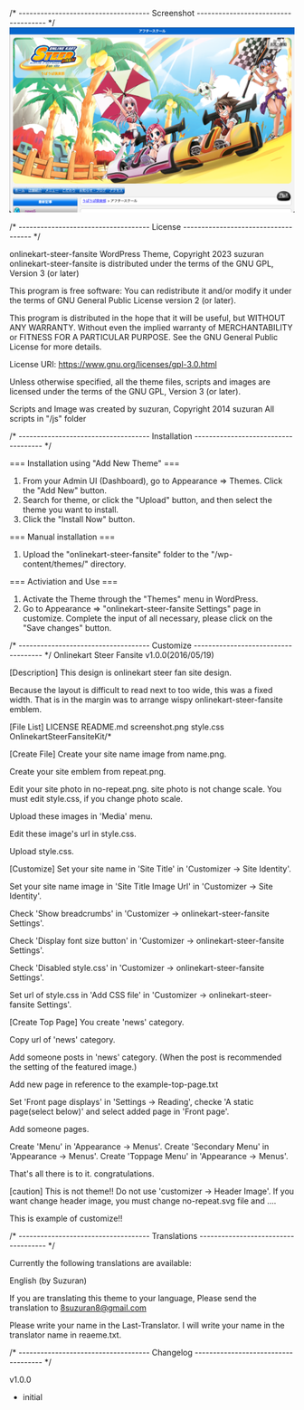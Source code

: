/* ------------------------------------
Screenshot
------------------------------------ */
<img alt="画面のスクリーンショット" src="https://github.com/8suzuran8/wordpress-theme-onlinekart-steer-fansite/blob/c03d87e3b2f3ac65a08d1710d2e421735b09d513/screenshot.png">

/* ------------------------------------
License
------------------------------------ */

onlinekart-steer-fansite WordPress Theme, Copyright 2023 suzuran
onlinekart-steer-fansite is distributed under the terms of the GNU GPL, Version 3 (or later)

This program is free software:
You can redistribute it and/or modify it under the terms of GNU General Public License version 2 (or later).

This program is distributed in the hope that it will be useful, but WITHOUT ANY WARRANTY.
Without even the implied warranty of MERCHANTABILITY or FITNESS FOR A PARTICULAR PURPOSE.
See the GNU General Public License for more details.

License URI: https://www.gnu.org/licenses/gpl-3.0.html

Unless otherwise specified, all the theme files, scripts and images are licensed under the terms of the GNU GPL, Version 3 (or later).

Scripts and Image was created by suzuran, Copyright 2014 suzuran
All scripts in "/js" folder

/* ------------------------------------
Installation
------------------------------------ */

=== Installation using "Add New Theme" ===
1. From your Admin UI (Dashboard), go to Appearance => Themes. Click the "Add New" button.
2. Search for theme, or click the "Upload" button, and then select the theme you want to install.
3. Click the "Install Now" button.

=== Manual installation ===
1. Upload the "onlinekart-steer-fansite" folder to the "/wp-content/themes/" directory.

=== Activiation and Use ===
1. Activate the Theme through the "Themes" menu in WordPress.
2. Go to Appearance => "onlinekart-steer-fansite Settings" page in customize. Complete the input of all necessary, please click on the "Save changes" button.

/* ------------------------------------
Customize
------------------------------------ */
Onlinekart Steer Fansite v1.0.0(2016/05/19)

[Description]
This design is onlinekart steer fan site design.

Because the layout is difficult to read next to too wide, this was a fixed width.
That is in the margin was to arrange wispy onlinekart-steer-fansite emblem.

[File List]
LICENSE
README.md
screenshot.png
style.css
OnlinekartSteerFansiteKit/*

[Create File]
Create your site name image from name.png.

Create your site emblem from repeat.png.

Edit your site photo in no-repeat.png.
site photo is not change scale.
You must edit style.css, if you change photo scale.

Upload these images in 'Media' menu.

Edit these image's url in style.css.

Upload style.css.

[Customize]
Set your site name in 'Site Title' in 'Customizer -> Site Identity'.

Set your site name image in 'Site Title Image Url' in 'Customizer -> Site Identity'.

Check 'Show breadcrumbs' in 'Customizer -> onlinekart-steer-fansite Settings'.

Check 'Display font size button' in 'Customizer -> onlinekart-steer-fansite Settings'.

Check 'Disabled style.css' in 'Customizer -> onlinekart-steer-fansite Settings'.

Set url of style.css in 'Add CSS file' in 'Customizer -> onlinekart-steer-fansite Settings'.

[Create Top Page]
You create 'news' category.

Copy url of 'news' category.

Add someone posts in 'news' category.
(When the post is recommended the setting of the featured image.)

Add new page in reference to the example-top-page.txt

Set 'Front page displays' in 'Settings -> Reading',
checke 'A static page(select below)' and select added page in 'Front page'.

Add someone pages.

Create 'Menu' in 'Appearance -> Menus'.
Create 'Secondary Menu' in 'Appearance -> Menus'.
Create 'Toppage Menu' in 'Appearance -> Menus'.

That's all there is to it. congratulations.

[caution]
This is not theme!!
Do not use 'customizer -> Header Image'.
If you want change header image, you must change no-repeat.svg file and ....

This is example of customize!!

/* ------------------------------------
Translations
------------------------------------ */

Currently the following translations are available:

English (by Suzuran)

If you are translating this theme to your language,
Please send the translation to 8suzuran8@gmail.com

Please write your name in the Last-Translator.
I will write your name in the translator name in reaeme.txt.

/* ------------------------------------
Changelog
------------------------------------ */

v1.0.0
* initial
